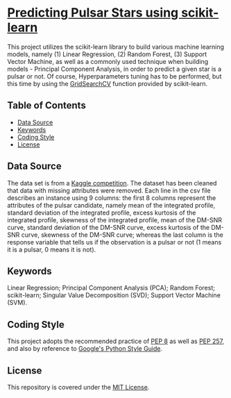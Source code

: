 # [Predicting Pulsar Stars using scikit-learn](https://alfred-kctang.github.io/predicting-pulsar-stars/)

This project utilizes the scikit-learn library to build various machine learning models, namely (1) Linear Regression, (2) Random Forest, (3) Support Vector Machine, as well as a commonly used technique when building models - Principal Component Analysis, in order to predict a given star is a pulsar or not. Of course, Hyperparameters tuning has to be performed, but this time by using the [GridSearchCV](https://scikit-learn.org/stable/modules/generated/sklearn.model_selection.GridSearchCV.html) function provided by scikit-learn.

## Table of Contents

* [Data Source](#data-source)
* [Keywords](#keywords)
* [Coding Style](#coding-style)
* [License](#license)

## Data Source

The data set is from a [Kaggle competition](https://www.kaggle.com/colearninglounge/predicting-pulsar-starintermediate). The dataset has been cleaned that data with missing attributes were removed. Each line in the csv file describes an instance using 9 columns: the first 8 columns represent the attributes of the pulsar candidate, namely mean of the integrated profile, standard deviation of the integrated profile, excess kurtosis of the integrated profile, skewness of the integrated profile, mean of the DM-SNR curve, standard deviation of the DM-SNR curve, excess kurtosis of the DM-SNR curve, skewness of the DM-SNR curve; whereas the last column is the response variable that tells us if the observation is a pulsar or not (1 means it is a pulsar, 0 means it is not).

## Keywords

Linear Regression; Principal Component Analysis (PCA); Random Forest; scikit-learn; Singular Value Decomposition (SVD); Support Vector Machine (SVM).

## Coding Style

This project adopts the recommended practice of [PEP 8](https://www.python.org/dev/peps/pep-0008/) as well as [PEP 257](https://www.python.org/dev/peps/pep-0257/), and also by reference to [Google's Python Style Guide](https://google.github.io/styleguide/pyguide.html).

## License

This repository is covered under the [MIT License](https://github.com/alfred-kctang/random-forest-pulsar-stars/blob/master/LICENSE).
